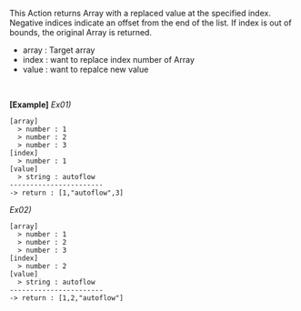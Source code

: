 This Action returns Array with a replaced value at the specified index.
Negative indices indicate an offset from the end of the list.
If index is out of bounds, the original Array is returned.
- array : Target array
- index : want to replace index number of Array
- value : want to repalce new value

<br/>

**[Example]**
*Ex01)*
```
[array]
  > number : 1
  > number : 2
  > number : 3
[index]
  > number : 1
[value]
  > string : autoflow
-----------------------
-> return : [1,"autoflow",3]
```
*Ex02)*
```
[array]
  > number : 1
  > number : 2
  > number : 3
[index]
  > number : 2
[value]
  > string : autoflow
-----------------------
-> return : [1,2,"autoflow"]
```
